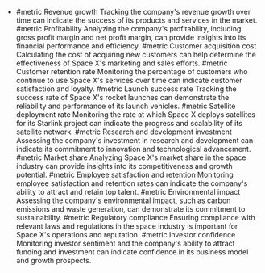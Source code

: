   - #metric Revenue growth
Tracking the company's revenue growth over time can indicate the success of its products and services in the market.
   #metric Profitability
Analyzing the company's profitability, including gross profit margin and net profit margin, can provide insights into its financial performance and efficiency.
   #metric Customer acquisition cost
Calculating the cost of acquiring new customers can help determine the effectiveness of Space X's marketing and sales efforts.
   #metric Customer retention rate
Monitoring the percentage of customers who continue to use Space X's services over time can indicate customer satisfaction and loyalty.
   #metric Launch success rate
Tracking the success rate of Space X's rocket launches can demonstrate the reliability and performance of its launch vehicles.
   #metric Satellite deployment rate
Monitoring the rate at which Space X deploys satellites for its Starlink project can indicate the progress and scalability of its satellite network.
   #metric Research and development investment
Assessing the company's investment in research and development can indicate its commitment to innovation and technological advancement.
   #metric Market share
Analyzing Space X's market share in the space industry can provide insights into its competitiveness and growth potential.
   #metric Employee satisfaction and retention
Monitoring employee satisfaction and retention rates can indicate the company's ability to attract and retain top talent.
   #metric Environmental impact
Assessing the company's environmental impact, such as carbon emissions and waste generation, can demonstrate its commitment to sustainability.
   #metric Regulatory compliance
Ensuring compliance with relevant laws and regulations in the space industry is important for Space X's operations and reputation.
   #metric Investor confidence
Monitoring investor sentiment and the company's ability to attract funding and investment can indicate confidence in its business model and growth prospects.

